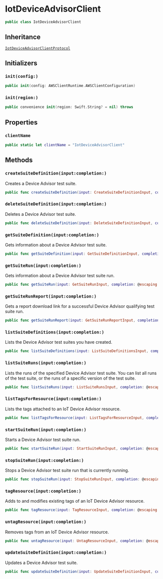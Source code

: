 # IotDeviceAdvisorClient

``` swift
public class IotDeviceAdvisorClient 
```

## Inheritance

[`IotDeviceAdvisorClientProtocol`](/aws-sdk-swift/reference/0.x/AWSIotDeviceAdvisor/IotDeviceAdvisorClientProtocol)

## Initializers

### `init(config:)`

``` swift
public init(config: AWSClientRuntime.AWSClientConfiguration) 
```

### `init(region:)`

``` swift
public convenience init(region: Swift.String? = nil) throws 
```

## Properties

### `clientName`

``` swift
public static let clientName = "IotDeviceAdvisorClient"
```

## Methods

### `createSuiteDefinition(input:completion:)`

Creates a Device Advisor test suite.

``` swift
public func createSuiteDefinition(input: CreateSuiteDefinitionInput, completion: @escaping (ClientRuntime.SdkResult<CreateSuiteDefinitionOutputResponse, CreateSuiteDefinitionOutputError>) -> Void)
```

### `deleteSuiteDefinition(input:completion:)`

Deletes a Device Advisor test suite.

``` swift
public func deleteSuiteDefinition(input: DeleteSuiteDefinitionInput, completion: @escaping (ClientRuntime.SdkResult<DeleteSuiteDefinitionOutputResponse, DeleteSuiteDefinitionOutputError>) -> Void)
```

### `getSuiteDefinition(input:completion:)`

Gets information about a Device Advisor test suite.

``` swift
public func getSuiteDefinition(input: GetSuiteDefinitionInput, completion: @escaping (ClientRuntime.SdkResult<GetSuiteDefinitionOutputResponse, GetSuiteDefinitionOutputError>) -> Void)
```

### `getSuiteRun(input:completion:)`

Gets information about a Device Advisor test suite run.

``` swift
public func getSuiteRun(input: GetSuiteRunInput, completion: @escaping (ClientRuntime.SdkResult<GetSuiteRunOutputResponse, GetSuiteRunOutputError>) -> Void)
```

### `getSuiteRunReport(input:completion:)`

Gets a report download link for a successful Device Advisor qualifying test suite run.

``` swift
public func getSuiteRunReport(input: GetSuiteRunReportInput, completion: @escaping (ClientRuntime.SdkResult<GetSuiteRunReportOutputResponse, GetSuiteRunReportOutputError>) -> Void)
```

### `listSuiteDefinitions(input:completion:)`

Lists the Device Advisor test suites you have created.

``` swift
public func listSuiteDefinitions(input: ListSuiteDefinitionsInput, completion: @escaping (ClientRuntime.SdkResult<ListSuiteDefinitionsOutputResponse, ListSuiteDefinitionsOutputError>) -> Void)
```

### `listSuiteRuns(input:completion:)`

Lists the runs of the specified Device Advisor test suite. You can list all runs of the test suite, or the runs of a specific version of the test suite.

``` swift
public func listSuiteRuns(input: ListSuiteRunsInput, completion: @escaping (ClientRuntime.SdkResult<ListSuiteRunsOutputResponse, ListSuiteRunsOutputError>) -> Void)
```

### `listTagsForResource(input:completion:)`

Lists the tags attached to an IoT Device Advisor resource.

``` swift
public func listTagsForResource(input: ListTagsForResourceInput, completion: @escaping (ClientRuntime.SdkResult<ListTagsForResourceOutputResponse, ListTagsForResourceOutputError>) -> Void)
```

### `startSuiteRun(input:completion:)`

Starts a Device Advisor test suite run.

``` swift
public func startSuiteRun(input: StartSuiteRunInput, completion: @escaping (ClientRuntime.SdkResult<StartSuiteRunOutputResponse, StartSuiteRunOutputError>) -> Void)
```

### `stopSuiteRun(input:completion:)`

Stops a Device Advisor test suite run that is currently running.

``` swift
public func stopSuiteRun(input: StopSuiteRunInput, completion: @escaping (ClientRuntime.SdkResult<StopSuiteRunOutputResponse, StopSuiteRunOutputError>) -> Void)
```

### `tagResource(input:completion:)`

Adds to and modifies existing tags of an IoT Device Advisor resource.

``` swift
public func tagResource(input: TagResourceInput, completion: @escaping (ClientRuntime.SdkResult<TagResourceOutputResponse, TagResourceOutputError>) -> Void)
```

### `untagResource(input:completion:)`

Removes tags from an IoT Device Advisor resource.

``` swift
public func untagResource(input: UntagResourceInput, completion: @escaping (ClientRuntime.SdkResult<UntagResourceOutputResponse, UntagResourceOutputError>) -> Void)
```

### `updateSuiteDefinition(input:completion:)`

Updates a Device Advisor test suite.

``` swift
public func updateSuiteDefinition(input: UpdateSuiteDefinitionInput, completion: @escaping (ClientRuntime.SdkResult<UpdateSuiteDefinitionOutputResponse, UpdateSuiteDefinitionOutputError>) -> Void)
```
